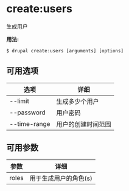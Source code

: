 # create:users
生成用户

**用法:**
```
$ drupal create:users [arguments] [options]
```

## 可用选项
选项 | 详细
-------|-------------
--limit | 生成多少个用户
--password | 用户密码
--time-range | 用户的创建时间范围

## 可用参数
参数 | 详细
---------|-------------
roles | 用于生成用户的角色(s)
